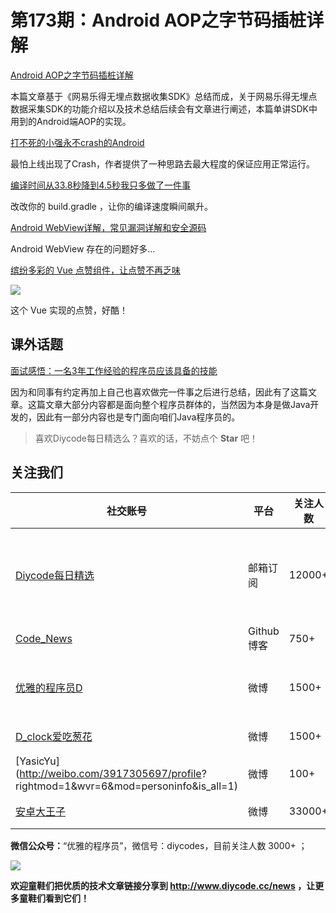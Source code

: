 # 第173期：Android AOP之字节码插桩详解

[Android AOP之字节码插桩详解](https://www.diycode.cc/news/1996)

本篇文章基于《网易乐得无埋点数据收集SDK》总结而成，关于网易乐得无埋点数据采集SDK的功能介绍以及技术总结后续会有文章进行阐述，本篇单讲SDK中用到的Android端AOP的实现。


[打不死的小强永不crash的Android](https://www.diycode.cc/news/1999)

最怕上线出现了Crash，作者提供了一种思路去最大程度的保证应用正常运行。


[编译时间从33.8秒降到4.5秒我只多做了一件事](https://www.diycode.cc/news/1994)

改改你的 build.gradle ，让你的编译速度瞬间飙升。

[Android WebView详解，常见漏洞详解和安全源码](https://www.diycode.cc/news/2002)

Android WebView 存在的问题好多...

[缤纷多彩的 Vue 点赞组件，让点赞不再乏味](https://www.diycode.cc/topics/587)

![](https://diycode.b0.upaiyun.com/photo/2017/9df0564561c5aa33f5f978eae228789f.gif)

这个 Vue 实现的点赞，好酷！

## 课外话题

[面试感悟：一名3年工作经验的程序员应该具备的技能](https://www.diycode.cc/news/2001)

因为和同事有约定再加上自己也喜欢做完一件事之后进行总结，因此有了这篇文章。这篇文章大部分内容都是面向整个程序员群体的，当然因为本身是做Java开发的，因此有一部分内容也是专门面向咱们Java程序员的。

> 喜欢Diycode每日精选么？喜欢的话，不妨点个 **Star** 吧！

## 关注我们

| 社交账号  |  平台  | 关注人数 | 说明 |
| -------- | -------- | -------- | -------- |
| [Diycode每日精选](http://list.qq.com/cgi-bin/qf_invite?id=d469993d2c888e971c0fbb2309c4d84256968386b126b967)|   邮箱订阅  | 12000+ | 每日分享一次Android、iOS、Swfit技术干货  |
| [Code_News](https://github.com/DiyCodes/code_news) |    Github博客  |750+ | 每日邮件推送列表  |
| [优雅的程序员D](http://weibo.com/u/5891258264) |   微博  | 1500+ | 官方微博，每日分享开源信息  |
| [D_clock爱吃葱花](http://weibo.com/u/2480694892)  |   微博  | 1500+ | 日报发起人  |
|[YasicYu](http://weibo.com/3917305697/profile? rightmod=1&wvr=6&mod=personinfo&is_all=1)  |   微博  | 100+ | 日报发起人  |
|[安卓大王子](http://weibo.com/apkbus/)   |   微博  | 33000+ | 日报发起人  |

**微信公众号：**“优雅的程序员”，微信号：diycodes，目前关注人数 3000+ ；

![](http://upload-images.jianshu.io/upload_images/1846413-b42abfa70f909099.jpg?imageMogr2/auto-orient/strip%7CimageView2/2/w/1240)

**欢迎童鞋们把优质的技术文章链接分享到 http://www.diycode.cc/news ，让更多童鞋们看到它们！**
